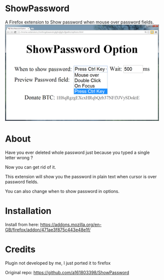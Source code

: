 # ShowPassword
A Firefox extension to Show password when mouse over password fields.
![Alt text](/pictures/preview.png)
# About
Have you ever deleted whole password just because you typed a single letter wrong ?

Now you can get rid of it.

This extension will show you the password in plain text when cursor is over password fields.

You can also change when to show password in options.

# Installation
Install from here: https://addons.mozilla.org/en-GB/firefox/addon/471ae3f875c443e48e1f/

# Credits

Plugin not developed by me, I just ported it to firefox

Original repo: https://github.com/a161803398/ShowPassword